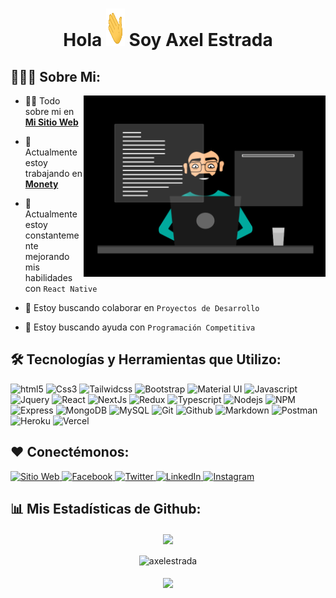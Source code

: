 <h1 align="center">
  Hola
  <img src="https://raw.githubusercontent.com/ABSphreak/ABSphreak/master/gifs/Hi.gif" width="30px" height="60px"/>
  Soy Axel Estrada
</h1>

## 👨🏻‍💻 Sobre Mi:

<img  src="./thoughtworks-gif_dribbble.gif" height="290px" align="right" />

- 🙋‍♂️ Todo sobre mi en **[Mi Sitio Web](https://portfolio-delta-lemon-30.vercel.app)**

- 🔭 Actualmente estoy trabajando en **[Monety](https://github.com/axelestrada/monety)**

- 🌱 Actualmente estoy constantemente mejorando mis habilidades con `React Native`

- 👯 Estoy buscando colaborar en `Proyectos de Desarrollo`

- 🤔 Estoy buscando ayuda con `Programación Competitiva`

## 🛠️ Tecnologías y Herramientas que Utilizo:

<p>
  <img alt="html5" src="https://img.shields.io/badge/HTML5-E34F26?style=for-the-badge&logo=html5&logoColor=white" height="25px"/>
  <img alt="Css3" src="https://img.shields.io/badge/CSS3-1572B6?style=for-the-badge&logo=css3&logoColor=white" height="25px"/>
  <img alt="Tailwidcss" src="https://img.shields.io/badge/Tailwind_CSS-38B2AC?style=for-the-badge&logo=tailwind-css&logoColor=white" height="25px"/>
  <img alt="Bootstrap" src="https://img.shields.io/badge/Bootstrap-563D7C?style=for-the-badge&logo=bootstrap&logoColor=white" height="25px"/>
  <img alt="Material UI" src="https://img.shields.io/badge/Material--UI-0081CB?style=for-the-badge&logo=material-ui&logoColor=white" height="25px"/>
  <img alt="Javascript" src="https://img.shields.io/badge/JavaScript-323330?style=for-the-badge&logo=javascript&logoColor=F7DF1E"  height="25px"/>
  <img alt="Jquery" src="https://img.shields.io/badge/jquery-%230769AD.svg?style=for-the-badge&logo=jquery&logoColor=white" height="25px"/>
  <img alt="React" src="https://img.shields.io/badge/React-20232A?style=for-the-badge&logo=react&logoColor=61DAFB" height="25px"/>
  <img alt="NextJs" src="https://img.shields.io/badge/Next-black?style=for-the-badge&logo=next.js&logoColor=white" height="25px"/>
  <img alt="Redux" src="https://img.shields.io/badge/-Redux-764ABC?style=flat-square&logo=redux&logoColor=white" height="25px"/>
  <img alt="Typescript" src="https://img.shields.io/badge/Typescript-blue?style=for-the-badge&logo=typescript&logoColor=ffffff"  height="25px"/>
  <img alt="Nodejs" src="https://img.shields.io/badge/-Nodejs-43853d?style=flat-square&logo=Node.js&logoColor=white"  height="25px"/>
  <img alt="NPM" src="https://img.shields.io/badge/NPM-%23000000.svg?style=for-the-badge&logo=npm&logoColor=white" height="25px"/>
  <img alt="Express" src="https://img.shields.io/badge/express.js-%23404d59.svg?style=for-the-badge&logo=express&logoColor=%2361DAFB" height="25px"/>
  <img alt="MongoDB" src="https://img.shields.io/badge/-MongoDB-13aa52?style=flat-square&logo=mongodb&logoColor=white"  height="25px"/>
  <img alt="MySQL" src="https://img.shields.io/badge/-MySQL-1572B6?style=flat-square&logo=mysql&logoColor=white" height="25px"/>
  <img alt="Git" src="https://img.shields.io/badge/-Git-F05032?style=flat-square&logo=git&logoColor=white" height="25px"/>
  <img alt="Github" src="https://img.shields.io/badge/-Github-black?style=flat-square&logo=github&logoColor=white" height="25px"/>
  <img alt="Markdown" src="https://img.shields.io/badge/Markdown-000000?style=for-the-badge&logo=markdown&logoColor=white"  height="25px"/>
  <img alt="Postman" src="https://img.shields.io/badge/-Postman-00C7B7?style=flat-square&logo=postman&logoColor=white" height="25px"/>
  <img alt="Heroku" src="https://img.shields.io/badge/-Heroku-430098?style=flat-square&logo=heroku&logoColor=white" height="25px"/>
  <img alt="Vercel" src="https://img.shields.io/badge/-Vercel-black?style=flat-square&logo=vercel&logoColor=white" height="25px"/>
</p>

## ❤️ Conectémonos:

<p>
  <a href="https://axelestrada.ml/" target="_blank">
    <img alt="Sitio Web" src="https://img.shields.io/badge/axelestrada.ml-2088FF.svg?&style=for-the-badge&logo=appveyor&logoColor=white" height="30px" />
  </a>
  
  <a href="https://facebook.com/axelestradadev" target="_blank">
    <img alt="Facebook" src="https://img.shields.io/badge/facebook-3b5998.svg?&style=for-the-badge&logo=twitter&logoColor=white"  height="30px"/>
  </a>
  
   <a href="https://twitter.com/axelestradadev" target="_blank">
    <img alt="Twitter" src="https://img.shields.io/badge/twitter-%231DA1F2.svg?&style=for-the-badge&logo=twitter&logoColor=white"  height="30px"/>
  </a>
  
  <a href="https://www.linkedin.com/in/axelestradadev/" target="_blank">
    <img alt="LinkedIn" src="https://img.shields.io/badge/linkedin-%230077B5.svg?&style=for-the-badge&logo=linkedin&logoColor=white"  height="30px"/>
  </a>
    
  <a href="https://www.instagram.com/axelestradadev/" target="_blank">
    <img alt="Instagram" src="https://img.shields.io/badge/Instagram-E4405F?style=for-the-badge&logo=instagram&logoColor=white"  height="30px"/>
  </a>
</p>

## 📊 Mis Estadísticas de Github:

<div align="center">
  <img align="center" src="https://github-readme-stats.anuraghazra1.vercel.app/api?username=axelestrada&show_icons=true&theme=radical&locale=es" />
  <br />
  <br /> 
  <img align="center" src="https://github-readme-streak-stats.herokuapp.com/?user=axelestrada&theme=radical&locale=es" alt="axelestrada" />
  <br />
  <br />  
  <img align="center" src="https://github-readme-stats.vercel.app/api/wakatime?username=axelestrada&locale=es&theme=radical">
</div>
